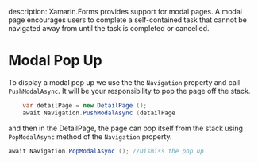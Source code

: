 description: Xamarin.Forms provides support for modal pages. A modal page encourages users to complete a self-contained task that cannot be navigated away from until the task is completed or cancelled. 

# Modal Pop Up

To display a modal pop up we use the the `Navigation` property and call `PushModalAsync`. It will be your responsibility to pop the page off the stack.

```csharp
    var detailPage = new DetailPage ();
    await Navigation.PushModalAsync (detailPage
```

and then in the DetailPage, the page can pop itself from the stack using `PopModalAsync` method of the `Navigation` property.


```csharp
await Navigation.PopModalAsync (); //Dismiss the pop up
```